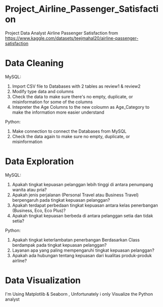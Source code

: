 # Project_Airline_Passenger_Satisfaction

Project Data Analyst Airline Passenger Satisfaction from https://www.kaggle.com/datasets/teejmahal20/airline-passenger-satisfaction

# Data Cleaning

MySQL:
  1. Import CSV file to Databases with 2 tables as review1 & review2
  2. Modify type data and columns
  3. Check the data to make sure there's no empty, duplicate, or misinformation for some of the columns
  4. Intepreter the Age Columns to the new coloumn as Age_Category to make the information more easier understand

Python:
  1. Make connection to connect the Databases from MySQL
  2. Check the data again to make sure no empty, duplicate, or misinformation

# Data Exploration

MySQL:
  1. Apakah tingkat kepuasan pelanggan lebih tinggi di antara penumpang wanita atau pria?
  2. Apakah jenis perjalanan (Personal Travel atau Business Travel) berpengaruh pada tingkat kepuasan pelanggan?
  3. Apakah terdapat perbedaan tingkat kepuasan antara kelas penerbangan (Business, Eco, Eco Plus)?
  4. Apakah tingkat kepuasan berbeda di antara pelanggan setia dan tidak setia?

Python:
  1. Apakah tingkat keterlambatan penerbangan Berdasarkan Class berdampak pada tingkat kepuasan pelanggan?
  2. Layanan apa yang paling mempengaruhi tingkat kepuasan pelanggan?
  3. Apakah ada hubungan tentang kepuasan dari kualitas produk-produk airline?

# Data Visualization
  I'm Using Matplotlib & Seaborn , Unfortunately i only Visualize the Python analyst
